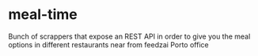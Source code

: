 # meal-time
Bunch of scrappers that expose an REST API in order to give you the meal options in different restaurants near from feedzai Porto office
